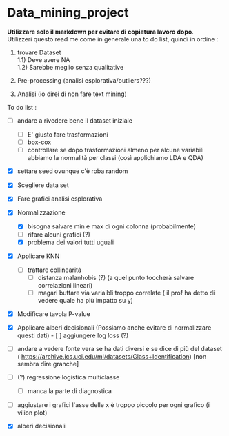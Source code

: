 # Data_mining_project
**Utilizzare solo il markdown per evitare di copiatura lavoro dopo**.   
Utilizzeri questo read me come in generale una to do list, quindi in ordine :   

1) trovare Dataset   
    1.1) Deve avere NA   
    1.2) Sarebbe meglio senza qualitative   

3) Pre-processing (analisi esplorativa/outliers???)   
4) Analisi (io direi di non fare text mining)

To do list :
- [ ] andare a rivedere bene il dataset iniziale
    - [ ] E' giusto fare trasformazioni
    - [ ] box-cox
    - [ ] controllare se dopo trasformazioni almeno per alcune variabili abbiamo la normalità per classi (così applichiamo LDA e QDA)
- [x] settare seed ovunque c'è roba random
- [x] Scegliere data set
- [x] Fare grafici analisi esplorativa
- [x] Normalizzazione
    - [x] bisogna salvare min e max di ogni colonna (probabilmente)
    - [ ] rifare alcuni grafici (?)
    - [x] problema dei valori tutti uguali
- [x] Applicare KNN
    - [ ] trattare collinearità
        - [ ] distanza malanhobis (?) (a quel punto toccherà salvare correlazioni lineari) 
        - [ ] magari buttare via variaibli troppo correlate ( il prof ha detto di vedere quale ha più impatto su y) 
- [x] Modificare tavola P-value
- [x] Applicare alberi decisionali (Possiamo anche evitare di normalizzare questi dati)
        - [ ] aggiungere log loss (?)
- [ ] andare a vedere fonte vera se ha dati diversi e se dice di più del dataset ( https://archive.ics.uci.edu/ml/datasets/Glass+Identification) [non sembra dire granche]
- [ ] (?) regressione logistica multiclasse
   - [ ]  manca la parte di diagnostica
- [ ] aggiustare i grafici l'asse delle x è troppo piccolo per ogni grafico (i vilion plot)
- [x] alberi decisionali
      

